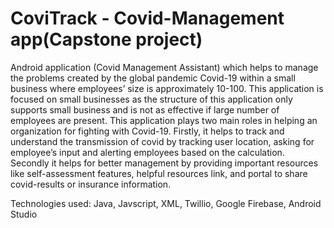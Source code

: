 # CoviTrack - Covid-Management app(Capstone project)
Android application (Covid Management Assistant) which helps to manage the problems created by the global pandemic Covid-19 within a small business where employees’ size is approximately 10-100. 
This application is focused on small businesses as the structure of this application only supports small business and is not as effective if large number of employees are present.
This application plays two main roles in helping an organization for fighting with Covid-19. Firstly, it helps to track and understand the transmission of covid by tracking user 
location, asking for employee’s input and alerting employees based on the calculation. Secondly it helps for better management by providing important resources like 
self-assessment features, helpful resources link, and portal to share covid-results or insurance information.

Technologies used: Java, Javscript, XML, Twillio, Google Firebase, Android Studio
